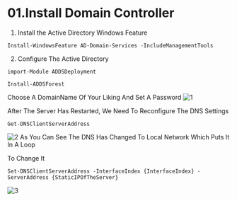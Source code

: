 # 01.Install Domain Controller

1. Install the Active Directory Windows Feature

```shell
Install-WindowsFeature AD-Domain-Services -IncludeManagementTools
```

2. Configure The Active Directory

```shell
import-Module ADDSDeployment
```

```shell
Install-ADDSForest
```
Choose A DomainName Of Your Liking And Set A Password
![1](https://user-images.githubusercontent.com/94680549/228231459-d6e1c399-c364-4715-b6e3-1ed6add389d0.png)

After The Server Has Restarted, We Need To Reconfigure The DNS Settings

```shell
Get-DNSClientServerAddress
```
![2](https://user-images.githubusercontent.com/94680549/228236889-f385f7d5-f5dd-4297-8268-fda7114b23dc.png)
As You Can See The DNS Has Changed To Local Network Which Puts It In A Loop

To Change It

```shell
Set-DNSClientServerAddress -InterfaceIndex {InterfaceIndex} -ServerAddress {StaticIPOfTheServer}
```
![3](https://user-images.githubusercontent.com/94680549/228237517-329090e1-bf22-40eb-bc94-a74804018440.png)




